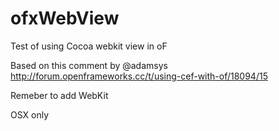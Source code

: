 # ofxWebView
Test of using Cocoa webkit view in oF


Based on this comment by @adamsys
http://forum.openframeworks.cc/t/using-cef-with-of/18094/15


Remeber to add WebKit

OSX only